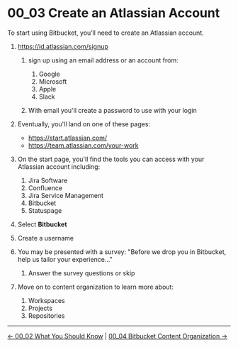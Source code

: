 # 00_03 Create an Atlassian Account
To start using Bitbucket, you’ll need to create an Atlassian account.  

1. https://id.atlassian.com/signup
	1. sign up using an email address or an account from:

		1. Google
		1. Microsoft
		1. Apple
		1. Slack

	1. With email you'll create a password to use with your login

1. Eventually, you'll land on one of these pages:

	- https://start.atlassian.com/
	- https://team.atlassian.com/your-work

1. On the start page, you'll find the tools you can access with your Atlassian account including:

	1. Jira Software
	1. Confluence
	1. Jira Service Management
	1. Bitbucket
	1. Statuspage

1. Select **Bitbucket**
1. Create a username
1. You may be presented with a survey: "Before we drop you in Bitbucket, help us tailor your experience..."

	1. Answer the survey questions or skip

1. Move on to content organization to learn more about:

	1. Workspaces
	1. Projects
	1. Repositories

<!-- FooterStart -->
---
[← 00_02 What You Should Know](../00_02_what_you_should_know/README.md) | [00_04 Bitbucket Content Organization →](../00_04_bitbucket_content_organization/README.md)
<!-- FooterEnd -->
